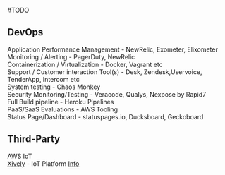 #TODO

## DevOps

Application Performance Management - NewRelic, Exometer, Elixometer    
Monitoring / Alerting - PagerDuty, NewRelic    
Containerization / Virtualization - Docker, Vagrant etc    
Support / Customer interaction Tool(s) - Desk, Zendesk,Uservoice, TenderApp, Intercom etc    
System testing - Chaos Monkey     
Security Monitoring/Testing - Veracode, Qualys, Nexpose by Rapid7     
Full Build pipeline - Heroku Pipelines     
PaaS/SaaS Evaluations - AWS Tooling     
Status Page/Dashboard - statuspages.io, Ducksboard, Geckoboard    

## Third-Party

AWS IoT    
[Xively](https://brightergy.app.xively.com/login) - IoT Platform [Info](https://trello.com/c/XUSDzXDH/23-xively-prod-credentials)   

